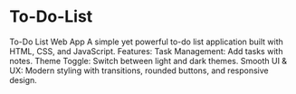 # To-Do-List
To-Do List Web App A simple yet powerful to-do list application built with HTML, CSS, and JavaScript. Features:  Task Management: Add tasks with notes. Theme Toggle: Switch between light and dark themes. Smooth UI &amp; UX: Modern styling with transitions, rounded buttons, and responsive design.
